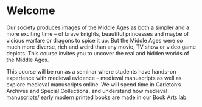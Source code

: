 # Welcome

Our society produces images of the Middle Ages as both a simpler and a more exciting time – of brave knights, beautiful princesses and maybe of vicious warfare or dragons to spice it up. But the Middle Ages were so much more diverse, rich and weird than any movie, TV show or video game depicts. This course invites you to uncover the real and hidden worlds of the Middle Ages.

This course will be run as a seminar where students have hands-on experience with medieval evidence – medieval manuscripts as well as explore medieval manuscripts online. We will spend time in Carleton’s Archives and Special Collections, and understand how medieval manuscripts/ early modern printed books are made in our Book Arts lab.

